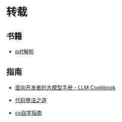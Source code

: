 # 转载

## 书籍

* [pdf解析](Guides/PDF-Explained-master/README.md)

## 指南

* [面向开发者的大模型手册 - LLM Cookbook](https://datawhalechina.github.io/llm-cookbook)

* [代码整洁之道](Guides/Clean-Code-Notes-master/README.md)

* [cs自学指南](https://csdiy.wiki/)
